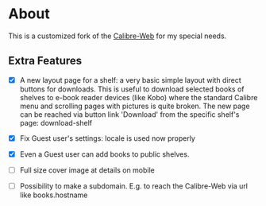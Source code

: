 # About

This is a customized fork of the [Calibre-Web](https://github.com/janeczku/calibre-web) for my special needs.

## Extra Features

- [x] A new layout page for a shelf: a very basic simple layout with direct buttons for downloads. This is useful to download selected books of shelves to e-book reader devices (like Kobo) where the standard Calibre menu and scrolling pages with pictures is quite broken. The new page can be reached via button link 'Download' from the specific shelf's page:
download-shelf

- [x] Fix Guest user's settings: locale is used now properly

- [x] Even a Guest user can add books to public shelves.

- [ ] Full size cover image at details on mobile

- [ ] Possibility to make a subdomain. E.g. to reach the Calibre-Web via url like books.hostname
